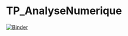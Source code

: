 # TP_AnalyseNumerique
[![Binder](https://mybinder.org/badge_logo.svg)](https://mybinder.org/v2/gh/farahjbara/TP_AnalyseNumerique/blob/main/TP1.ipynb/master)
